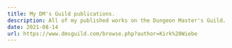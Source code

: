```yaml
---
title: My DM's Guild publications.
description: All of my published works on the Dungeon Master's Guild.
date: 2021-08-14
url: https://www.dmsguild.com/browse.php?author=Kirk%20Wiebe
---
```

